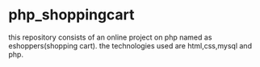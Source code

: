 # php_shoppingcart
this repository consists of an online project on php named as eshoppers(shopping cart).
the technologies used are html,css,mysql and php.

